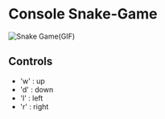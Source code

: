 # Console Snake-Game
![Snake Game(GIF)](https://user-images.githubusercontent.com/112829291/188729033-9a896710-31e0-46f4-aa3d-a54a8f26778c.gif)
## Controls
- 'w' : up
- 'd' : down
- 'l' : left
- 'r' : right



